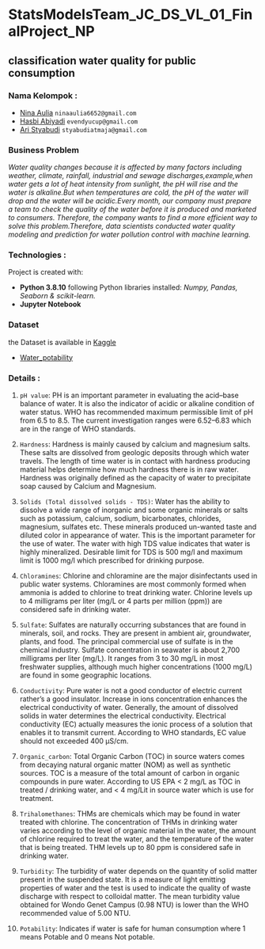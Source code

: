 # StatsModelsTeam_JC_DS_VL_01_FinalProject_NP

## **classification water quality for public consumption**


### Nama Kelompok :
    
+ [Nina Aulia](https://www.linkedin.com/in/nina-aulia-13871a202/) `ninaaulia6652@gmail.com`
+ [Hasbi Abiyadi](https://www.linkedin.com/in/hasbi-abiyadi-5a0bb518a) `evendyucup@gmail.com`
+ [Ari Styabudi](https://www.linkedin.com/in/ari-styabudi-atmaja) `styabudiatmaja@gmail.com`
        
      
### Business Problem

*Water quality changes because it is affected by many factors including weather, climate, rainfall, industrial and sewage discharges,example,when water gets a lot of heat intensity from sunlight, the pH will rise and the water is alkaline.But when temperatures are cold, the pH of the water will drop and the water will be acidic.Every month, our company must prepare a team to check the quality of the water before it is produced and marketed to consumers. Therefore, the company wants to find a more efficient way to solve this problem.Therefore, data scientists conducted water quality modeling and prediction for water pollution control with machine learning.*


### Technologies :
Project is created with:
+ **Python 3.8.10**
following Python libraries installed: *Numpy, Pandas, Seaborn & scikit-learn.* 
+ **Jupyter Notebook**



### Dataset
the Dataset is available in [Kaggle](https://www.kaggle.com/)
* [Water_potability](https://www.kaggle.com/adityakadiwal/water-potability)



### Details :

1. `pH value`:
PH is an important parameter in evaluating the acid–base balance of water. It is also the indicator of acidic or alkaline condition of water status. WHO has recommended maximum permissible limit of pH from 6.5 to 8.5. The current investigation ranges were 6.52–6.83 which are in the range of WHO standards.

2. `Hardness`:
Hardness is mainly caused by calcium and magnesium salts. These salts are dissolved from geologic deposits through which water travels. The length of time water is in contact with hardness producing material helps determine how much hardness there is in raw water. Hardness was originally defined as the capacity of water to precipitate soap caused by Calcium and Magnesium.

3. `Solids (Total dissolved solids - TDS)`:
Water has the ability to dissolve a wide range of inorganic and some organic minerals or salts such as potassium, calcium, sodium, bicarbonates, chlorides, magnesium, sulfates etc. These minerals produced un-wanted taste and diluted color in appearance of water. This is the important parameter for the use of water. The water with high TDS value indicates that water is highly mineralized. Desirable limit for TDS is 500 mg/l and maximum limit is 1000 mg/l which prescribed for drinking purpose.

4. `Chloramines`:
Chlorine and chloramine are the major disinfectants used in public water systems. Chloramines are most commonly formed when ammonia is added to chlorine to treat drinking water. Chlorine levels up to 4 milligrams per liter (mg/L or 4 parts per million (ppm)) are considered safe in drinking water.

5. `Sulfate`:
Sulfates are naturally occurring substances that are found in minerals, soil, and rocks. They are present in ambient air, groundwater, plants, and food. The principal commercial use of sulfate is in the chemical industry. Sulfate concentration in seawater is about 2,700 milligrams per liter (mg/L). It ranges from 3 to 30 mg/L in most freshwater supplies, although much higher concentrations (1000 mg/L) are found in some geographic locations.

6. `Conductivity`:
Pure water is not a good conductor of electric current rather’s a good insulator. Increase in ions concentration enhances the electrical conductivity of water. Generally, the amount of dissolved solids in water determines the electrical conductivity. Electrical conductivity (EC) actually measures the ionic process of a solution that enables it to transmit current. According to WHO standards, EC value should not exceeded 400 μS/cm.

7. `Organic_carbon`:
Total Organic Carbon (TOC) in source waters comes from decaying natural organic matter (NOM) as well as synthetic sources. TOC is a measure of the total amount of carbon in organic compounds in pure water. According to US EPA < 2 mg/L as TOC in treated / drinking water, and < 4 mg/Lit in source water which is use for treatment.

8. `Trihalomethanes`:
THMs are chemicals which may be found in water treated with chlorine. The concentration of THMs in drinking water varies according to the level of organic material in the water, the amount of chlorine required to treat the water, and the temperature of the water that is being treated. THM levels up to 80 ppm is considered safe in drinking water.

9. `Turbidity`:
The turbidity of water depends on the quantity of solid matter present in the suspended state. It is a measure of light emitting properties of water and the test is used to indicate the quality of waste discharge with respect to colloidal matter. The mean turbidity value obtained for Wondo Genet Campus (0.98 NTU) is lower than the WHO recommended value of 5.00 NTU.

10. `Potability`:
Indicates if water is safe for human consumption where 1 means Potable and 0 means Not potable.



